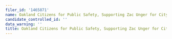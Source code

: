 ```yaml
---
filer_id: '1465871'
name: Oakland Citizens for Public Safety, Supporting Zac Unger for City Council 2024
candidate_controlled_id: ''
data_warning: ''
title: Oakland Citizens for Public Safety, Supporting Zac Unger for City Council 2024
---
```


